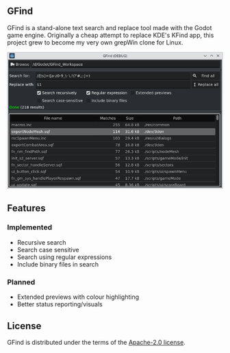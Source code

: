 ## GFind

GFind is a stand-alone text search and replace tool made with the Godot game engine. Originally a cheap attempt to replace KDE's KFind app, this project grew to become my very own grepWin clone for Linux.

![Screenshot of GFind results of a regex search](https://raw.githubusercontent.com/cre8or/GFind/master/github/screenshot.png)


## Features
### Implemented
- Recursive search
- Search case sensitive
- Search using regular expressions
- Include binary files in search

### Planned
- Extended previews with colour highlighting
- Better status reporting/visuals

## License

GFind is distributed under the terms of the [Apache-2.0 license](https://github.com/Cre8or/GFind/blob/main/LICENSE).